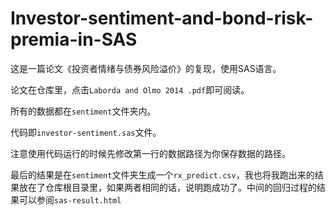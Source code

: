 # Investor-sentiment-and-bond-risk-premia-in-SAS
这是一篇论文《投资者情绪与债券风险溢价》的复现，使用SAS语言。

论文在仓库里，点击`Laborda and Olmo 2014 .pdf`即可阅读。

所有的数据都在`sentiment`文件夹内。

代码即`investor-sentiment.sas`文件。

注意使用代码运行的时候先修改第一行的数据路径为你保存数据的路径。

最后的结果是在`sentiment`文件夹生成一个`rx_predict.csv`，我也将我跑出来的结果放在了仓库根目录里，如果两者相同的话，说明跑成功了。中间的回归过程的结果可以参阅`sas-result.html`